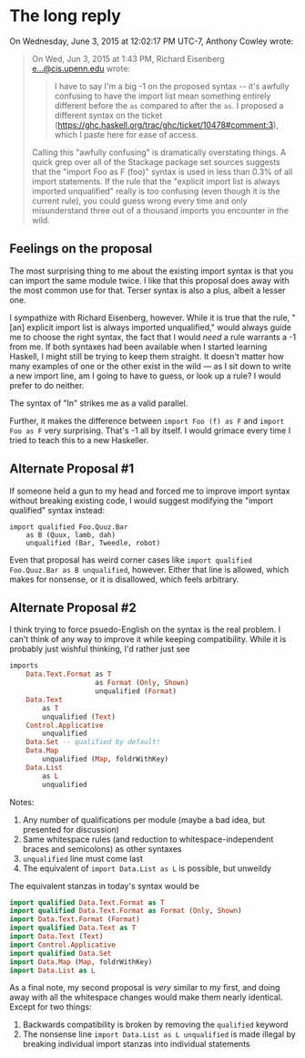 The long reply
==============

On Wednesday, June 3, 2015 at 12:02:17 PM UTC-7, Anthony Cowley wrote:
> 
> On Wed, Jun 3, 2015 at 1:43 PM, Richard Eisenberg <e...@cis.upenn.edu> wrote: 
> > I have to say I'm a big -1 on the proposed syntax -- it's awfully confusing 
> > to have the import list mean something entirely different before the `as` 
> > compared to after the `as`. I proposed a different syntax on the ticket 
> > (https://ghc.haskell.org/trac/ghc/ticket/10478#comment:3), which I paste 
> > here for ease of access. 
> 
> Calling this "awfully confusing" is dramatically overstating things. A 
> quick grep over all of the Stackage package set sources suggests that 
> the "import Foo as F (foo)" syntax is used in less than 0.3% of all 
> import statements. If the rule that the "explicit import list is 
> always imported unqualified" really is too confusing (even though it 
> is the current rule), you could guess wrong every time and only 
> misunderstand three out of a thousand imports you encounter in the 
> wild. 
> 

Feelings on the proposal
------------------------

The most surprising thing to me about the existing import syntax is that you can
import the same module twice. I like that this
proposal does away with the most common use for that. Terser syntax is also a plus,
albeit a lesser one.

I sympathize with Richard Eisenberg, however. While it is true that the rule, "[an] explicit import list is always imported unqualified," would always guide me to choose the right syntax, the fact that I would *need* a rule warrants a -1 from me. If both syntaxes had been available when I started learning Haskell, I might still be trying to keep them straight. It doesn't matter how many examples of one or the other exist in the wild — as I sit down to write a new import line, am I going to have to guess, or look up a rule? I would prefer to do neither.

The syntax of "ln" strikes me as a valid parallel.

Further, it makes the difference between `import Foo (f) as F` and `import Foo as F` very surprising. That's -1 all by itself. I would grimace every time I tried to teach this to a new Haskeller.

Alternate Proposal #1
------------

If someone held a gun to my head and forced me to improve import syntax without breaking existing code, I would suggest modifying the "import qualified" syntax instead:

    import qualified Foo.Quuz.Bar
        as B (Quux, lamb, dah)
        unqualified (Bar, Tweedle, robot)

Even that proposal has weird corner cases like `import qualified Foo.Quuz.Bar as B unqualified`, however. Either that line is allowed, which makes for nonsense, or it is disallowed, which feels arbitrary.

Alternate Proposal #2
-----------

I think trying to force psuedo-English on the syntax is the real problem. I can't think of any way to improve it while keeping compatibility. While it is probably just wishful thinking, I'd rather just see

```haskell
imports
    Data.Text.Format as T
                     as Format (Only, Shown)
                     unqualified (Format)
    Data.Text
        as T
        unqualified (Text)
    Control.Applicative
        unqualified
    Data.Set -- qualified by default!
    Data.Map
        unqualified (Map, foldrWithKey)
    Data.List
        as L
        unqualified

```

Notes:

1. Any number of qualifications per module (maybe a bad idea, but presented for discussion)
2. Same whitespace rules (and reduction to whitespace-independent braces and semicolons) as other syntaxes
3. `unqualified` line must come last
4. The equivalent of `import Data.List as L` is possible, but unweildy

The equivalent stanzas in today's syntax would be

```haskell
import qualified Data.Text.Format as T
import qualified Data.Text.Format as Format (Only, Shown)
import Data.Text.Format (Format)
import qualified Data.Text as T
import Data.Text (Text)
import Control.Applicative
import qualified Data.Set
import Data.Map (Map, foldrWithKey)
import Data.List as L
```

As a final note, my second proposal is *very* similar to my first, and doing away with all the whitespace changes would make them nearly identical. Except for two things:

1. Backwards compatibility is broken by removing the `qualified` keyword
2. The nonsense line `import Data.List as L unqualified` is made illegal by breaking individual import stanzas 
into individual statements
